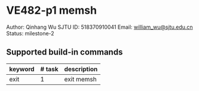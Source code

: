 # VE482-p1 memsh

Author: Qinhang Wu
SJTU ID: 518370910041
Email: william_wu@sjtu.edu.cn
Status: milestone-2

## Supported build-in commands
| keyword | \# task | description |
| ------- | ------- | ----------- |
| exit    | 1       | exit memsh  |